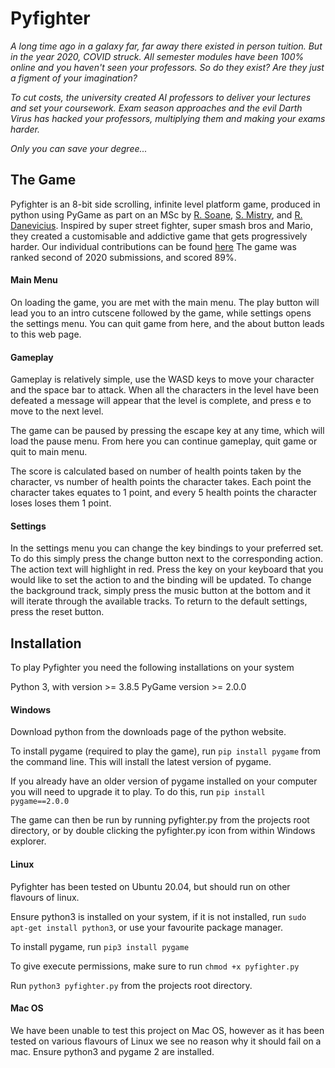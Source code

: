 
# Pyfighter

*A long time ago in a galaxy far, far away there existed in person tuition.  But in the year 2020, COVID struck.  All semester modules have been 100% online and you haven't seen your professors.  So do they exist?  Are they just a figment of your imagination?*

*To cut costs, the university created AI professors to deliver your lectures and set your coursework.  Exam season approaches and the evil Darth Virus has hacked your professors, multiplying them and making your exams harder.*

*Only you can save your degree...*

## The Game
Pyfighter is an 8-bit side scrolling, infinite level platform game, produced in python using PyGame as part on an MSc by [R. Soane](https://github.com/robertpsoane), [S. Mistry](https://github.com/ShayLn), and [R. Danevicius](https://github.com/RokasDan).  Inspired by super street fighter, super smash bros and Mario, they created a customisable and addictive game that gets progressively harder.  Our individual contributions can be found [here](https://github.com/robertpsoane/py-fighter/blob/master/CONTRIBUTIONS.md)
The game was ranked second of 2020 submissions, and scored 89%.

#### Main Menu
On loading the game, you are met with the main menu.  The play button will lead you to an intro cutscene followed by the game, while settings opens the settings menu.  You can quit game from here, and the about button leads to this web page.
#### Gameplay
Gameplay is relatively simple, use the WASD keys to move your character and the space bar to attack. When all the characters in the level have been defeated a message will appear that the level is complete, and press e to move to the next level.

The game can be paused by pressing the escape key at any time, which will load the pause menu. From here you can continue gameplay, quit game or quit to main menu.

The score is calculated based on number of health points taken by the character, vs number of health points the character takes. Each point the character takes equates to 1 point, and every 5 health points the character loses loses them 1 point.

#### Settings

In the settings menu you can change the key bindings to your preferred set.  To do this simply press the change button next to the corresponding action.  The action text will highlight in red.  Press the key on your keyboard that you would like to set the action to and the binding will be updated.  To change the background track, simply press the music button at the bottom and it will iterate through the available tracks.  To return to the default settings, press the reset button.
## Installation
To play Pyfighter you need the following installations on your system

Python 3, with version >= 3.8.5
PyGame version >= 2.0.0


#### Windows
Download python from the downloads page of the python website.

To install pygame (required to play the game), run `pip install pygame` from the command line. This will install the latest version of pygame.

If you already have an older version of pygame installed on your computer you will need to upgrade it to play.  To do this, run `pip install pygame==2.0.0`

The game can then be run by running pyfighter.py from the projects root directory, or by double clicking the pyfighter.py icon from within Windows explorer.

#### Linux
Pyfighter has been tested on Ubuntu 20.04, but should run on other flavours of linux.

Ensure python3 is installed on your system, if it is not installed, run `sudo apt-get install python3`, or use your favourite package manager.

To install pygame, run `pip3 install pygame`

To give execute permissions, make sure to run `chmod +x pyfighter.py`

Run `python3 pyfighter.py` from the projects root directory.
#### Mac OS
We have been unable to test this project on Mac OS, however as it has been tested on various flavours of Linux we see no reason why it should fail on a mac.
Ensure python3 and pygame 2 are installed.
